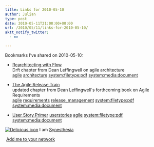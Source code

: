 ```yaml
---
title: Links for 2010-05-10
author: Julian
type: post
date: 2010-05-11T21:00:00+00:00
url: /2010/05/11/links-for-2010-05-10/
aktt_notify_twitter:
  - no

---
```

Bookmarks I&#8217;ve shared on 2010-05-10:

  * [Rearchitecting with Flow][1]  
    Drft chapter from Dean Leffingwell on agile architecture  
    [agile][2] [architecture][3] [system:filetype:pdf][4] [system:media:document][5] 
  * [The Agile Release Train][6]  
    updated chapter from Dean Leffingwell's forthcoming book on Agile Requirements  
    [agile][2] [requirements][7] [release_management][8] [system:filetype:pdf][4] [system:media:document][5] 
  * [User Story Primer][9] 
    [userstories][10] [agile][2] [system:filetype:pdf][4] [system:media:document][5] </li> </ul> 
    
    <p class="deliciouslink">
      <a href="http://del.icio.us/synesthesia" title="See all my bookmarks on del.icio.us"><img src="https://www.synesthesia.co.uk/images/deliciousicon.jpg" alt="Delicious icon" /></a>&nbsp;I am <a href="http://del.icio.us/synesthesia" title="See all my bookmarks on del.icio.us">Synesthesia</a>
    </p>
    
    <p class="deliciouslink">
      <a href="http://del.icio.us/network?add=synesthesia" title="Add me to your del.icio.us network"><img src="https://www.synesthesia.co.uk/images/add.gif" alt="" /></a>&nbsp;<a href="http://del.icio.us/network?add=synesthesia" title="Add me to your del.icio.us network">Add me to your network</a>
    </p>

 [1]: http://scalingsoftwareagility.files.wordpress.com/2009/11/ch-21-rearchitecting-with-flow-rev-7.pdf
 [2]: http://delicious.com/synesthesia/agile
 [3]: http://delicious.com/synesthesia/architecture
 [4]: http://delicious.com/synesthesia/system%3Afiletype%3Apdf
 [5]: http://delicious.com/synesthesia/system%3Amedia%3Adocument
 [6]: http://scalingsoftwareagility.files.wordpress.com/2009/11/ch-15-the-agile-release-train-rev-6.pdf
 [7]: http://delicious.com/synesthesia/requirements
 [8]: http://delicious.com/synesthesia/release_management
 [9]: http://scalingsoftwareagility.files.wordpress.com/2009/11/user-story-primer_1.pdf
 [10]: http://delicious.com/synesthesia/userstories